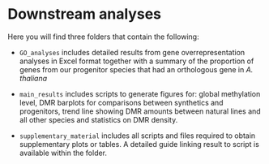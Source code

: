 # Downstream analyses

Here you will find three folders that contain the following:

 - `GO_analyses` includes detailed results from gene overrepresentation analyses in Excel format together with a summary of the proportion of genes from our progenitor species that had an orthologous gene in _A. thaliana_

 - `main_results` includes scripts to generate figures for: global methylation level, DMR barplots for comparisons between synthetics and progenitors, trend line showing DMR amounts between natural lines and all other species and statistics on DMR density.

 - `supplementary_material` includes all scripts and files required to obtain supplementary plots or tables. A detailed guide linking result to script is available within the folder.
